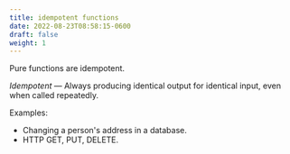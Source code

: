 ```yaml
---
title: idempotent functions
date: 2022-08-23T08:58:15-0600
draft: false
weight: 1
---
```

Pure functions are idempotent.

*Idempotent* — Always producing identical output for identical input, even when called repeatedly.  

Examples:
- Changing a person's address in a database.
- HTTP GET, PUT, DELETE.
